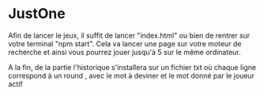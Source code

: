 # JustOne

Afin de lancer le jeux, il suffit de lancer "index.html" ou bien de rentrer sur votre terminal "npm start". Cela va lancer une page sur votre moteur de recherche et ainsi vous pourrez jouer jusqu'à 5 sur le même ordinateur.

A la fin, de la partie l'historique s'installera sur un fichier txt où chaque ligne correspond à un round , avec le mot à deviner et le mot donné par le joueur actif

